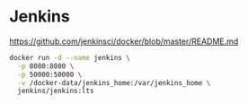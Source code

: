 # Jenkins

https://github.com/jenkinsci/docker/blob/master/README.md

```bash
docker run -d --name jenkins \
  -p 8080:8080 \
  -p 50000:50000 \
  -v /docker-data/jenkins_home:/var/jenkins_home \
  jenkins/jenkins:lts
```
